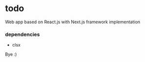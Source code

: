# todo
Web app based on React.js with Next.js framework implementation

### dependencies
* clsx

Bye :)
